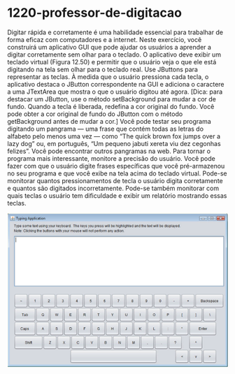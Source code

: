 # 1220-professor-de-digitacao
Digitar rápida e corretamente é uma habilidade essencial para trabalhar de forma eficaz com computadores e a internet. Neste exercício, você construirá um aplicativo GUI que
pode ajudar os usuários a aprender a digitar corretamente sem olhar para o teclado. O aplicativo deve exibir um teclado virtual (Figura
12.50) e permitir que o usuário veja o que ele está digitando na tela sem olhar para o teclado real. Use JButtons para representar as
teclas. À medida que o usuário pressiona cada tecla, o aplicativo destaca o JButton correspondente na GUI e adiciona o caractere a uma
JTextArea que mostra o que o usuário digitou até agora. [Dica: para destacar um JButton, use o método setBackground para
mudar a cor de fundo. Quando a tecla é liberada, redefina a cor original do fundo. Você pode obter a cor original de fundo do JButton
com o método getBackground antes de mudar a cor.]
Você pode testar seu programa digitando um pangrama — uma frase que contém todas as letras do alfabeto pelo menos uma vez —
como “The quick brown fox jumps over a lazy dog” ou, em português, “Um pequeno jabuti xereta viu dez cegonhas felizes”. Você pode encontrar outros pangramas na web.
Para tornar o programa mais interessante, monitore a precisão do usuário. Você pode fazer com que o usuário digite frases específicas
que você pré-armazenou no seu programa e que você exibe na tela acima do teclado virtual. Pode-se monitorar quantos pressionamentos de
tecla o usuário digita corretamente e quantos são digitados incorretamente. Pode-se também monitorar com quais teclas o usuário tem dificuldade e exibir um relatório mostrando essas teclas.

![Exercicio](1.PNG)
